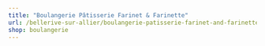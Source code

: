```yaml
---
title: "Boulangerie Pâtisserie Farinet & Farinette"
url: /bellerive-sur-allier/boulangerie-patisserie-farinet-and-farinette/
shop: boulangerie
---
```

